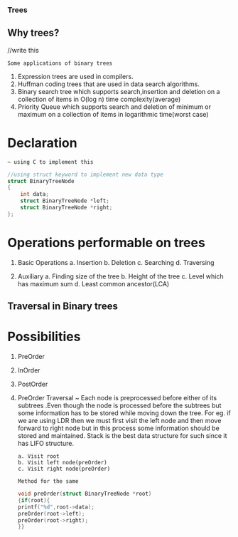 ### Trees

## Why trees?

//write this

`Some applications of binary trees`

1. Expression trees are used in compilers.
2. Huffman coding trees that are used in data search algorithms.
3. Binary search tree which supports search,insertion and deletion on a collection of items in O(log n) time complexity(average)
4. Priority Queue which supports search and deletion of minimum or maximum on a collection of items in logarithmic time(worst case)

# Declaration

`~ using C to implement this`

```C
//using struct keyword to implement new data type
struct BinaryTreeNode
{
    int data;
    struct BinaryTreeNode *left;
    struct BinaryTreeNode *right;
};

```

# Operations performable on trees

1. Basic Operations
   a. Insertion
   b. Deletion
   c. Searching
   d. Traversing

2. Auxiliary
   a. Finding size of the tree
   b. Height of the tree
   c. Level which has maximum sum
   d. Least common ancestor(LCA)

## Traversal in Binary trees

# Possibilities

1.  PreOrder
2.  InOrder
3.  PostOrder

4.  PreOrder Traversal
    ~ Each node is preprocessed before either of its subtrees .Even though the node is processed before the subtrees but some information has to be stored while moving down the tree.
    For eg. if we are using LDR then we must first visit the left node and then move forward to right node but in this process some information should be stored and maintained. Stack is the best data structure for such since it has LIFO structure.

        a. Visit root
        b. Visit left node(preOrder)
        c. Visit right node(preOrder)

    `Method for the same`

    ```C
    void preOrder(struct BinaryTreeNode *root)
    {if(root){
    printf("%d",root->data);
    preOrder(root->left);
    preOrder(root->right);
    }}

    ```
